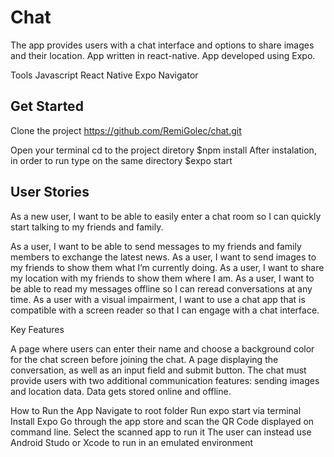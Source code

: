 # Chat

The app provides users with a chat interface and options to share images and their location.
App written in react-native.
App developed using Expo.

Tools
Javascript
React Native
Expo
Navigator

## Get Started
Clone the project https://github.com/RemiGolec/chat.git

Open your terminal
cd to the project diretory
$npm install
After instalation, in order to run type on the same directory $expo start

## User Stories

As a new user, I want to be able to easily enter a chat room so I can quickly start talking to my friends and family.

As a user, I want to be able to send messages to my friends and family members to exchange the latest news.
As a user, I want to send images to my friends to show them what I’m currently doing.
As a user, I want to share my location with my friends to show them where I am.
As a user, I want to be able to read my messages offline so I can reread conversations at any time.
As a user with a visual impairment, I want to use a chat app that is compatible with a screen reader so that I can engage with a chat interface.

Key Features

A page where users can enter their name and choose a background color for the chat screen before joining the chat.
A page displaying the conversation, as well as an input field and submit button.
The chat must provide users with two additional communication features: sending images and location data.
Data gets stored online and offline.

How to Run the App
Navigate to root folder
Run expo start via terminal
Install Expo Go through the app store and scan the QR Code displayed on command line. 
Select the scanned app to run it
The user can instead use Android Studo or Xcode to run in an emulated environment
